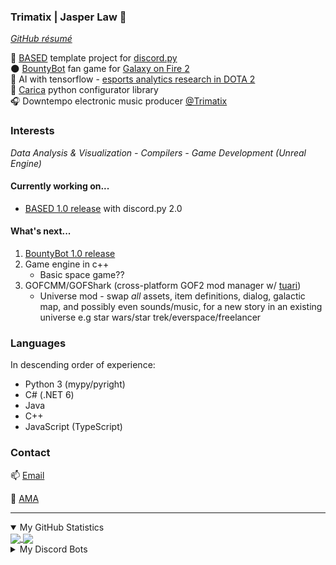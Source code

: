 ### Trimatix | Jasper Law 🍫
_[GitHub résumé](https://resume.github.io/?Trimatix)_<br>

🎯 [BASED](https://github.com/Trimatix/BASED) template project for [discord.py](https://github.com/Rapptz/discord.py)<br>
🌑 [BountyBot](https://github.com/GOF2BountyBot/GOF2BountyBot) fan game for [Galaxy on Fire 2](https://www.deepsilver.com/en/games/galaxy-fire-2-hd/)<br>
🤖 AI with tensorflow - [esports analytics research in DOTA 2](https://github.com/Trimatix/DOTA2-Turtling)<br>
🍃 [Carica](https://github.com/Trimatix/Carica/) python configurator library<br>
🎧 Downtempo electronic music producer [@Trimatix](https://soundcloud.com/trimatix)

### Interests
_Data Analysis & Visualization - Compilers - Game Development (Unreal Engine)_

#### Currently working on...
- [BASED 1.0 release](https://github.com/Trimatix/BASED/tree/dev) with discord.py 2.0

#### What's next...
1. [BountyBot 1.0 release](https://github.com/GOF2BountyBot/GOF2BountyBot/milestone/1)
2. Game engine in c++
   + Basic space game??
3.  GOFCMM/GOFShark (cross-platform GOF2 mod manager w/ [tuari](https://github.com/tauri-apps/tauri))
    + Universe mod - swap *all* assets, item definitions, dialog, galactic map, and possibly even sounds/music, for a new story in an existing universe e.g star wars/star trek/everspace/freelancer

### Languages
In descending order of experience:
- Python 3 (mypy/pyright)
- C# (.NET 6)
- Java
- C++
- JavaScript (TypeScript)

### Contact
📫 [Email](mailto:1jasperlaw@gmail.com)

💬 [AMA](https://curiouscat.live/Trimatix_Music)

<hr>
<details open>
<summary>My GitHub Statistics</summary>
  <a href="https://github.com/anuraghazra/github-readme-stats">
    <img align="center" src="https://github-readme-stats.vercel.app/api?username=trimatix&hide=contribs,prs&show_icons=true&bg_color=90,bb8bd9,5645b5&include_all_commits=true&custom_title=*coding%20intensifies*&title_color=eb9494&text_color=c9ffed&icon_color=ffffff&hide_title=true" />
  </a>
  <a href="https://github.com/anuraghazra/github-readme-stats">
    <img align="center" src="https://github-readme-stats.vercel.app/api/top-langs/?username=trimatix&layout=compact&bg_color=90,bb8bd9,5645b5&custom_title=favourite%20languages&title_color=8f1d61&text_color=ffffff&hide_title=true" />
  </a>
</details>

<details>
<summary>My Discord Bots</summary>
  <a href="https://github.com/Trimatix/BASED">
    <img align="center" src="https://github-readme-stats.vercel.app/api/pin/?username=Trimatix&repo=BASED" />
  </a>
  <a href="https://github.com/GOF2BountyBot/GOF2BountyBot">
    <img align="center" src="https://github-readme-stats.vercel.app/api/pin/?username=GOF2BountyBot&repo=GOF2BountyBot" />
  </a>
  <a href="https://github.com/Trimatix-indie/SuperDeckBreaker">
    <img align="center" src="https://github-readme-stats.vercel.app/api/pin/?username=Trimatix-Indie&repo=SuperDeckBreaker" />
  </a>
  <a href="https://github.com/Trimatix/BASED-storyteller">
    <img align="center" src="https://github-readme-stats.vercel.app/api/pin/?username=Trimatix&repo=BASED-storyteller" />
  </a>
  <a href="https://github.com/FragSoc/esports-bot">
    <img align="center" src="https://github-readme-stats.vercel.app/api/pin/?username=FragSoc&repo=esports-bot" />
  </a>
</details>
